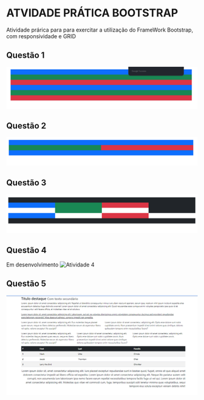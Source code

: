 <H1>ATVIDADE PRÁTICA BOOTSTRAP</H1>
<p>Atividade prárica para para exercitar a utilização do FrameWork Bootstrap, com responsividade e GRID</p>

<h2>Questão 1</h2>
<img src="./assets/images/atividade_1.png" alt="Atividade 1">

<h2>Questão 2</h2>
<img src="./assets/images/atividade_2.png" alt="Atividade 2">

<h2>Questão 3</h2>
<img src="./assets/images/atividade_3.png" alt="Atividade 3">

<h2>Questão 4</h2>
<span>Em desenvolvimento</spam>
<img src="#" alt="Atividade 4">

<h2>Questão 5</h2>
<img src="./assets/images/atividade_5.png" alt="Atividade 5">